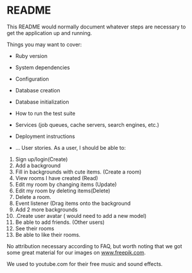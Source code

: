 # README

This README would normally document whatever steps are necessary to get the
application up and running.

Things you may want to cover:

* Ruby version

* System dependencies

* Configuration

* Database creation

* Database initialization

* How to run the test suite

* Services (job queues, cache servers, search engines, etc.)

* Deployment instructions

* ...
User stories. As a user, I should be able to:
1. Sign up/login(Create)
2. Add a background
3. Fill in backgrounds with cute items. (Create a room)
4. View rooms I have created (Read)
5. Edit my room by changing items  (Update)
6. Edit my room by deleting items(Delete)
7. Delete a room.
8. Event listener (Drag items onto the background
9. Add 2 more backgrounds
10. .Create user avatar ( would need to add a new model)
11. Be able to add friends. (Other users)
12. See their rooms
13. Be able to like their rooms.


No attribution necessary according to FAQ, but worth noting that we got some great material for our images on www.freepik.com.


We used to youtube.com for their free music and sound effects. 
